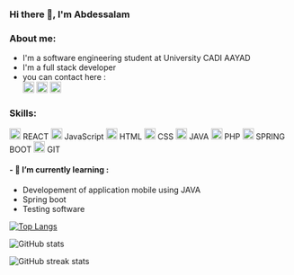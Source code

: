 ### Hi there 👋, I'm Abdessalam
#### <Abdessalam BOULAYT />
<h3> About me: </h3>
<th>
<ul>
  <li>I'm a software engineering student at University CADI AAYAD</li>
  <li>I'm a full stack developer</li>
  <li>you can contact here :</li>
  <href a="https://github.com/abdessalamboulayat"><img src='https://cdn.jsdelivr.net/npm/simple-icons@3.0.1/icons/github.svg' alt='github' height='20'></a> 
  <href a="[https://github.com/abdessalamboulayat](https://www.linkedin.com/in/abdessalam-boulayat-4b9755190/)"><img src='https://cdn.jsdelivr.net/npm/simple-icons@3.0.1/icons/linkedin.svg' alt='linkedin' height='20'></a> 
  <href a="https://www.instagram.com/abd07_20/"><img src='https://cdn.jsdelivr.net/npm/simple-icons@3.0.1/icons/instagram.svg' alt='instagram' height='20'></a> 
</ul>

 <h3>Skills: </h3>
  <div>
    <img src="https://cdn.jsdelivr.net/npm/simple-icons@3.0.1/icons/react.svg" alt="React" height="20"> REACT 
    <img src="https://cdn.jsdelivr.net/npm/simple-icons@3.0.1/icons/javascript.svg" alt="javascript" height="20"> JavaScript 
    <img src="https://cdn.jsdelivr.net/npm/simple-icons@3.0.1/icons/html5.svg" alt="html" height="20"> HTML 
    <img src="https://cdn.jsdelivr.net/npm/simple-icons@3.0.1/icons/css3.svg" alt="css" height="20"> CSS 
    <img src="https://cdn.jsdelivr.net/npm/simple-icons@3.0.1/icons/java.svg" alt="java" height="20"> JAVA 
    <img src="https://cdn.jsdelivr.net/npm/simple-icons@3.0.1/icons/php.svg" alt="javascript" height="20"> PHP 
    <img src="https://cdn.jsdelivr.net/npm/simple-icons@3.0.1/icons/spring.svg" alt="javascript" height="20"> SPRING BOOT 
    <img src="https://cdn.jsdelivr.net/npm/simple-icons@3.0.1/icons/git.svg" alt="javascript" height="20"> GIT 
  </div>

  <h4>- 🌱 I’m currently learning :</h4>
  <ul>
    <li> Developement of application mobile using JAVA </li>
    <li> Spring boot </li>
    <li> Testing software </li>
  </ul>



[![Top Langs](https://github-readme-stats.vercel.app/api/top-langs/?username=abdessalamboulayat)](https://github.com/anuraghazra/github-readme-stats)

![GitHub stats](https://github-readme-stats.vercel.app/api?username=abdessalamboulayat&show_icons=true&count_private=true&theme=merko)  

![GitHub streak stats](https://streak-stats.demolab.com/?user=abdessalamboulayat)  
